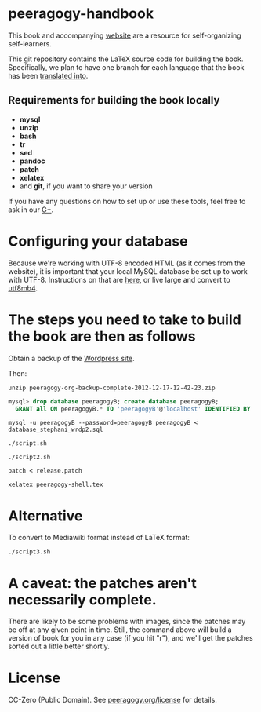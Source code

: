 peeragogy-handbook
==================

This book and accompanying [website](http://peeragogy.org) are a
resource for self-organizing self-learners.

This git repository contains the LaTeX source code for building the
book.  Specifically, we plan to have one branch for each language that
the book has been [translated into](http://peeragogy.net).

## Requirements for building the book locally

* **mysql** 
* **unzip**
* **bash**
* **tr**
* **sed**
* **pandoc**
* **patch**
* **xelatex**
* and **git**, if you want to share your version

If you have any questions on how to set up or use these tools, feel
free to ask in our
[G+](https://plus.google.com/communities/107386162349686249470).

# Configuring your database

Because we're working with UTF-8 encoded HTML (as it comes from the
website), it is important that your local MySQL database be set up to
work with UTF-8.  Instructions on that are
[here](http://cameronyule.com/2008/07/configuring-mysql-to-use-utf-8/),
or live large and convert to
[utf8mb4](http://mathiasbynens.be/notes/mysql-utf8mb4).

# The steps you need to take to build the book are then as follows

Obtain a backup of the [Wordpress site](http://peeragogy.org).  

Then:

```
unzip peeragogy-org-backup-complete-2012-12-17-12-42-23.zip
```

```sql
mysql> drop database peeragogyB; create database peeragogyB;
  GRANT all ON peeragogyB.* TO 'peeragogyB'@'localhost' IDENTIFIED BY 'peeragogyB';
```

```
mysql -u peeragogyB --password=peeragogyB peeragogyB < database_stephani_wrdp2.sql  
```

```
./script.sh
```

```
./script2.sh
```

```
patch < release.patch
```

```
xelatex peeragogy-shell.tex
```

# Alternative

To convert to Mediawiki format instead of LaTeX format:

```
./script3.sh
```

# A caveat: the patches aren't necessarily complete.

There are likely to be some problems with images, since the patches
may be off at any given point in time.  Still, the command above will
build a version of book for you in any case (if you hit "r"), and
we'll get the patches sorted out a little better shortly.

# License

CC-Zero (Public Domain).  See
[peeragogy.org/license](http://peeragogy.org/license) for details.